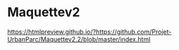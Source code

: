 # Maquettev2
https://htmlpreview.github.io/?https://github.com/Projet-UrbanParc/Maquettev2.2/blob/master/index.html
